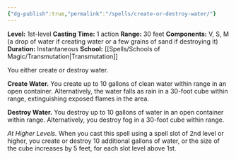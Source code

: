 ```yaml
---
{"dg-publish":true,"permalink":"/spells/create-or-destroy-water/"}
---
```


**Level:** 1st-level
**Casting Time:** 1 action
**Range:** 30 feet
**Components:** V, S, M (a drop of water if creating water or a few grains of sand if destroying it)
**Duration:** Instantaneous
**School:** [[Spells/Schools of Magic/Transmutation\|Transmutation]]

You either create or destroy water.

**Create Water.** You create up to 10 gallons of clean water within range in an open container. Alternatively, the water falls as rain in a 30-foot cube within range, extinguishing exposed flames in the area.

**Destroy Water.** You destroy up to 10 gallons of water in an open container within range. Alternatively, you destroy fog in a 30-foot cube within range.

_At Higher Levels._ When you cast this spell using a spell slot of 2nd level or higher, you create or destroy 10 additional gallons of water, or the size of the cube increases by 5 feet, for each slot level above 1st.
